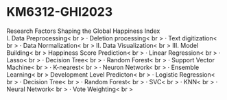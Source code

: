 # KM6312-GHI2023
Research Factors Shaping the Global Happiness Index<br>
Ⅰ. Data Preprocessing< br >
· Deletion processing< br >
· Text digitization< br >
· Data Normalization< br >
Ⅱ. Data Visualization< br >
Ⅲ. Model Building< br >
Happiness Score Prediction< br >
· Linear Regression< br >
· Lasso< br >
· Decision Tree< br >
· Random Forest< br >
· Support Vector Machine< br >
· K-nearest< br >
· Neuron Network< br >
· Ensemble Learning< br >
Development Level Predicton< br >
· Logistic Regression< br >
· Decision Tree< br >
· Random Forest< br >
· SVC< br >
· KNN< br >
· Neural Network< br >
· Vote Weighting< br >
